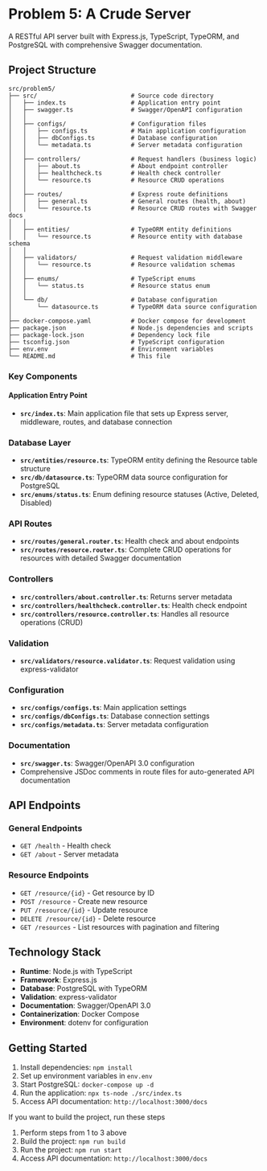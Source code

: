 # Problem 5: A Crude Server

A RESTful API server built with Express.js, TypeScript, TypeORM, and PostgreSQL with comprehensive Swagger documentation.

## Project Structure

```
src/problem5/
├── src/                          # Source code directory
│   ├── index.ts                  # Application entry point
│   ├── swagger.ts                # Swagger/OpenAPI configuration
│   │
│   ├── configs/                  # Configuration files
│   │   ├── configs.ts            # Main application configuration
│   │   ├── dbConfigs.ts          # Database configuration
│   │   └── metadata.ts           # Server metadata configuration
│   │
│   ├── controllers/              # Request handlers (business logic)
│   │   ├── about.ts              # About endpoint controller
│   │   ├── healthcheck.ts        # Health check controller
│   │   └── resource.ts           # Resource CRUD operations
│   │
│   ├── routes/                   # Express route definitions
│   │   ├── general.ts            # General routes (health, about)
│   │   └── resource.ts           # Resource CRUD routes with Swagger docs
│   │
│   ├── entities/                 # TypeORM entity definitions
│   │   └── resource.ts           # Resource entity with database schema
│   │
│   ├── validators/               # Request validation middleware
│   │   └── resource.ts           # Resource validation schemas
│   │
│   ├── enums/                    # TypeScript enums
│   │   └── status.ts             # Resource status enum
│   │
│   └── db/                       # Database configuration
│       └── datasource.ts         # TypeORM data source configuration
│
├── docker-compose.yaml           # Docker compose for development
├── package.json                  # Node.js dependencies and scripts
├── package-lock.json             # Dependency lock file
├── tsconfig.json                 # TypeScript configuration
├── env.env                       # Environment variables
└── README.md                     # This file
```

### Key Components

#### Application Entry Point
- **`src/index.ts`**: Main application file that sets up Express server, middleware, routes, and database connection

### Database Layer
- **`src/entities/resource.ts`**: TypeORM entity defining the Resource table structure
- **`src/db/datasource.ts`**: TypeORM data source configuration for PostgreSQL
- **`src/enums/status.ts`**: Enum defining resource statuses (Active, Deleted, Disabled)

### API Routes
- **`src/routes/general.router.ts`**: Health check and about endpoints
- **`src/routes/resource.router.ts`**: Complete CRUD operations for resources with detailed Swagger documentation

### Controllers
- **`src/controllers/about.controller.ts`**: Returns server metadata
- **`src/controllers/healthcheck.controller.ts`**: Health check endpoint
- **`src/controllers/resource.controller.ts`**: Handles all resource operations (CRUD)

### Validation
- **`src/validators/resource.validator.ts`**: Request validation using express-validator

### Configuration
- **`src/configs/configs.ts`**: Main application settings
- **`src/configs/dbConfigs.ts`**: Database connection settings
- **`src/configs/metadata.ts`**: Server metadata configuration

### Documentation
- **`src/swagger.ts`**: Swagger/OpenAPI 3.0 configuration
- Comprehensive JSDoc comments in route files for auto-generated API documentation

## API Endpoints

### General Endpoints
- `GET /health` - Health check
- `GET /about` - Server metadata

### Resource Endpoints
- `GET /resource/{id}` - Get resource by ID
- `POST /resource` - Create new resource
- `PUT /resource/{id}` - Update resource
- `DELETE /resource/{id}` - Delete resource
- `GET /resources` - List resources with pagination and filtering

## Technology Stack

- **Runtime**: Node.js with TypeScript
- **Framework**: Express.js
- **Database**: PostgreSQL with TypeORM
- **Validation**: express-validator
- **Documentation**: Swagger/OpenAPI 3.0
- **Containerization**: Docker Compose
- **Environment**: dotenv for configuration

## Getting Started

1. Install dependencies: `npm install`
2. Set up environment variables in `env.env`
3. Start PostgreSQL: `docker-compose up -d`
4. Run the application: `npx ts-node ./src/index.ts`
5. Access API documentation: `http://localhost:3000/docs`

If you want to build the project, run these steps

1. Perform steps from 1 to 3 above
2. Build the project: `npm run build`
3. Run the project: `npm run start`
4. Access API documentation: `http://localhost:3000/docs`